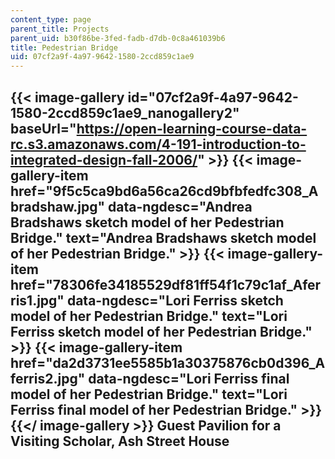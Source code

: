 ```yaml
---
content_type: page
parent_title: Projects
parent_uid: b30f86be-3fed-fadb-d7db-0c8a461039b6
title: Pedestrian Bridge
uid: 07cf2a9f-4a97-9642-1580-2ccd859c1ae9
---
```


{{< image-gallery id="07cf2a9f-4a97-9642-1580-2ccd859c1ae9_nanogallery2" baseUrl="https://open-learning-course-data-rc.s3.amazonaws.com/4-191-introduction-to-integrated-design-fall-2006/" >}}
{{< image-gallery-item href="9f5c5ca9bd6a56ca26cd9bfbfedfc308_Abradshaw.jpg" data-ngdesc="Andrea Bradshaws sketch model of her Pedestrian Bridge." text="Andrea Bradshaws sketch model of her Pedestrian Bridge." >}}
{{< image-gallery-item href="78306fe34185529df81ff54f1c79c1af_Aferris1.jpg" data-ngdesc="Lori Ferriss sketch model of her Pedestrian Bridge." text="Lori Ferriss sketch model of her Pedestrian Bridge." >}}
{{< image-gallery-item href="da2d3731ee5585b1a30375876cb0d396_Aferris2.jpg" data-ngdesc="Lori Ferriss final model of her Pedestrian Bridge." text="Lori Ferriss final model of her Pedestrian Bridge." >}}
{{</ image-gallery >}}
Guest Pavilion for a Visiting Scholar, Ash Street House
-------------------------------------------------------